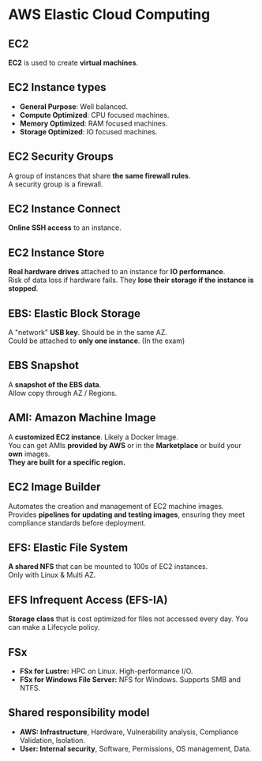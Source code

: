 # AWS Elastic Cloud Computing

## EC2

**EC2** is used to create **virtual machines**. 

## EC2 Instance types

- **General Purpose**: Well balanced.
- **Compute Optimized**: CPU focused machines.
- **Memory Optimized**: RAM focused machines.
- **Storage Optimized**: IO focused machines.

## EC2 Security Groups

A group of instances that share **the same firewall rules**.  
A security group is a firewall.

## EC2 Instance Connect

**Online SSH access** to an instance.

## EC2 Instance Store

**Real hardware drives** attached to an instance for **IO performance**.  
Risk of data loss if hardware fails.
They **lose their storage if the instance is stopped**.

## EBS: Elastic Block Storage

A "network" **USB key**. Should be in the same AZ.  
Could be attached to **only one instance**. (In the exam)

## EBS Snapshot

A **snapshot of the EBS data**.  
Allow copy through AZ / Regions.

## AMI: Amazon Machine Image

A **customized EC2 instance**. Likely a Docker Image.  
You can get AMIs **provided by AWS** or in the **Marketplace** or build your **own** images.  
**They are built for a specific region.**

## EC2 Image Builder

Automates the creation and management of EC2 machine images.  
Provides **pipelines for updating and testing images**, ensuring they meet compliance standards before deployment.

## EFS: Elastic File System

**A shared NFS** that can be mounted to 100s of EC2 instances.  
Only with Linux & Multi AZ.

## EFS Infrequent Access (EFS-IA)

**Storage class** that is cost optimized for files not accessed every day.
You can make a Lifecycle policy. 

## FSx

- **FSx for Lustre:** HPC on Linux. High-performance I/O.
- **FSx for Windows File Server:** NFS for Windows. Supports SMB and NTFS.

## Shared responsibility model

- **AWS: Infrastructure**, Hardware, Vulnerability analysis, Compliance Validation, Isolation.
- **User: Internal security**, Software, Permissions, OS management, Data.
